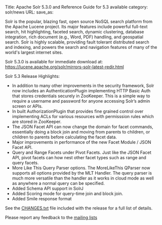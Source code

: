Title: Apache Solr 5.3.0 and Reference Guide for 5.3 available
category: solr/news
URL: 
save_as: 

Solr is the popular, blazing fast, open source NoSQL search platform
from the Apache Lucene project. Its major features include powerful
full-text search, hit highlighting, faceted search, dynamic
clustering, database integration, rich document (e.g., Word, PDF)
handling, and geospatial search.  Solr is highly scalable, providing
fault tolerant distributed search and indexing, and powers the search
and navigation features of many of the world's largest internet sites.

Solr 5.3.0 is available for immediate download at:
<https://lucene.apache.org/solr/mirrors-solr-latest-redir.html>

Solr 5.3 Release Highlights:

 * In addition to many other improvements in the security framework, Solr now includes an AuthenticationPlugin implementing HTTP Basic Auth that stores credentials securely in ZooKeeper. This is a simple way to require a username and password for anyone accessing Solr’s admin screen or APIs.
 * In built AuthorizationPlugin that provides fine grained control over implementing ACLs for various resources with permisssion rules which are stored in ZooKeeper.
 * The JSON Facet API can now change the domain for facet commands, essentially doing a block join and moving from parents to children, or children to parents before calculating the facet data.
 * Major improvements in performance of the new Facet Module / JSON Facet API.
 * Query and Range Facets under Pivot Facets. Just like the JSON Facet API, pivot facets can how nest other facet types such as range and query facets.
 * More Like This Query Parser options. The MoreLikeThis QParser now supports all options provided by the MLT Handler. The query parser is much more versatile than the handler as it works in cloud mode as well as anywhere a normal query can be specified.
 * Added Schema API support in SolrJ
 * Added Scoring mode for query-time join and block join.
 * Added Smile response format

See the [CHANGES.txt](/solr/5_3_0/changes/Changes.html) file included with the release for a full list of details.

Please report any feedback to the [mailing lists](https://lucene.apache.org/solr/discussion.html)

